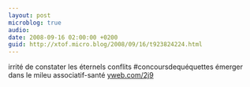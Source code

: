 ```yaml
---
layout: post
microblog: true
audio: 
date: 2008-09-16 02:00:00 +0200
guid: http://xtof.micro.blog/2008/09/16/t923824224.html
---
```

irrité de constater les éternels conflits #concoursdequéquettes émerger dans le mileu associatif-santé [yweb.com/2j9](http://yweb.com/2j9)
